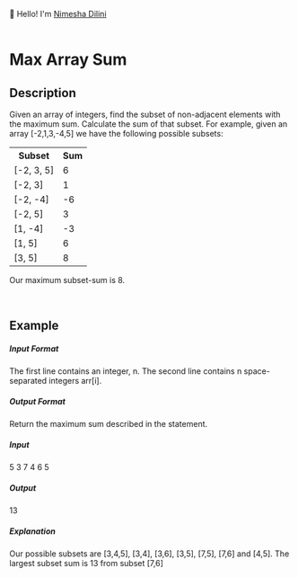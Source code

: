 :wave: Hello! I'm [Nimesha Dilini](https://github.com/EANimesha) <br><br>

<h1>Max Array Sum</h1>
<h2>Description</h2>

Given an array of integers, find the subset of non-adjacent elements with the maximum sum. Calculate the sum of that subset.
For example, given an array [-2,1,3,-4,5] we have the following possible subsets:

<table>
<tr><th>Subset</th><th>Sum</th></tr>
<tr><td>[-2, 3, 5]</td><td>6</td></tr>
<tr><td>[-2, 3]</td><td>1</td></tr>
<tr><td>[-2, -4]</td><td>-6</td></tr>
<tr><td>[-2, 5]</td><td>3</td></tr>
<tr><td>[1, -4]</td><td>-3</td></tr>
<tr><td>[1, 5]</td><td>6</td></tr>
<tr><td>[3, 5]</td><td>8</td></tr>
</table>

Our maximum subset-sum is 8.

<br>
<h2>Example</h2>

<h5>Input Format</h5>
The first line contains an integer, n.
The second line contains n space-separated integers arr[i].

<h5>Output Format</h5>
Return the maximum sum described in the statement.

<h5>Input</h5>
5
3 7 4 6 5

<h5>Output</h5>
13

<h5>Explanation</h5>
Our possible subsets are [3,4,5], [3,4], [3,6], [3,5], [7,5], [7,6] and [4,5]. The largest subset sum is 13 from subset [7,6]
